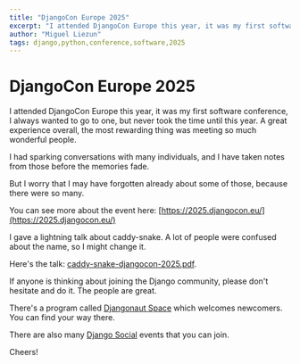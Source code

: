 ```yaml
---
title: "DjangoCon Europe 2025"
excerpt: "I attended DjangoCon Europe this year, it was my first software conference, I always wanted to go to one, but never took the time until this year. A great experience overall, the most rewarding thing was meeting so much wonderful people."
author: "Miguel Liezun"
tags: django,python,conference,software,2025
---
```


# DjangoCon Europe 2025

I attended DjangoCon Europe this year, it was my first software conference, I always wanted to go to one, but never took the time until this year. A great experience overall, the most rewarding thing was meeting so much wonderful people.

I had sparking conversations with many individuals, and I have taken notes from those before the memories fade.

But I worry that I may have forgotten already about some of those, because there were so many.

You can see more about the event here: [https://2025.djangocon.eu/](https://2025.djangocon.eu/)

I gave a lightning talk about caddy-snake. A lot of people were confused about the name, so I might change it.

Here's the talk: [caddy-snake-djangocon-2025.pdf](https://mliezun.github.io/caddy-snake-djangocon-2025.pdf).

If anyone is thinking about joining the Django community, please don't hesitate and do it. The people are great.

There's a program called [Djangonaut Space](https://djangonaut.space/) which welcomes newcomers. You can find your way there.

There are also many [Django Social](https://django.social/) events that you can join.

Cheers!
